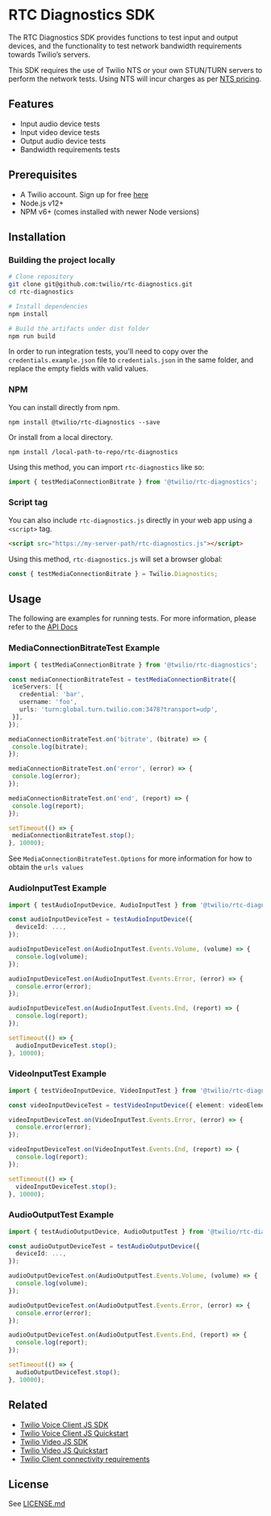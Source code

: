 # RTC Diagnostics SDK
The RTC Diagnostics SDK provides functions to test input and output devices, and the functionality to test network bandwidth requirements towards Twilio’s servers.

This SDK requires the use of Twilio NTS or your own STUN/TURN servers to perform the network tests. Using NTS will incur charges as per [NTS pricing](https://www.twilio.com/stun-turn/pricing).

## Features
* Input audio device tests
* Input video device tests
* Output audio device tests
* Bandwidth requirements tests

## Prerequisites
* A Twilio account. Sign up for free [here](https://www.twilio.com/try-twilio)
* Node.js v12+
* NPM v6+ (comes installed with newer Node versions)

## Installation

### Building the project locally

```bash
# Clone repository
git clone git@github.com:twilio/rtc-diagnostics.git
cd rtc-diagnostics

# Install dependencies
npm install

# Build the artifacts under dist folder
npm run build
```

In order to run integration tests, you'll need to copy over the `credentials.example.json` file
to `credentials.json` in the same folder, and replace the empty fields with valid values.

### NPM
You can install directly from npm.
```
npm install @twilio/rtc-diagnostics --save
```

Or install from a local directory.
```
npm install /local-path-to-repo/rtc-diagnostics
```

Using this method, you can import `rtc-diagnostics` like so:
```ts
import { testMediaConnectionBitrate } from '@twilio/rtc-diagnostics';
```

### Script tag
You can also include `rtc-diagnostics.js` directly in your web app using a `<script>` tag.
 ```html
 <script src="https://my-server-path/rtc-diagnostics.js"></script>
 ```

 Using this method, `rtc-diagnostics.js` will set a browser global:
 ```ts
 const { testMediaConnectionBitrate } = Twilio.Diagnostics;
 ```

## Usage
The following are examples for running tests. For more information, please refer to the [API Docs](https://twilio.github.io/rtc-diagnostics/globals.html)

### MediaConnectionBitrateTest Example
```ts
import { testMediaConnectionBitrate } from '@twilio/rtc-diagnostics';

const mediaConnectionBitrateTest = testMediaConnectionBitrate({
 iceServers: [{
   credential: 'bar',
   username: 'foo',
   urls: 'turn:global.turn.twilio.com:3478?transport=udp',
 }],
});

mediaConnectionBitrateTest.on('bitrate', (bitrate) => {
 console.log(bitrate);
});

mediaConnectionBitrateTest.on('error', (error) => {
 console.log(error);
});

mediaConnectionBitrateTest.on('end', (report) => {
 console.log(report);
});

setTimeout(() => {
 mediaConnectionBitrateTest.stop();
}, 10000);
```
See `MediaConnectionBitrateTest.Options` for more information for how to obtain the `urls values`

### AudioInputTest Example
```ts
import { testAudioInputDevice, AudioInputTest } from '@twilio/rtc-diagnostics';

const audioInputDeviceTest = testAudioInputDevice({
  deviceId: ...,
});

audioInputDeviceTest.on(AudioInputTest.Events.Volume, (volume) => {
  console.log(volume);
});

audioInputDeviceTest.on(AudioInputTest.Events.Error, (error) => {
  console.error(error);
});

audioInputDeviceTest.on(AudioInputTest.Events.End, (report) => {
  console.log(report);
});

setTimeout(() => {
  audioInputDeviceTest.stop();
}, 10000);
```

### VideoInputTest Example
```ts
import { testVideoInputDevice, VideoInputTest } from '@twilio/rtc-diagnostics';

const videoInputDeviceTest = testVideoInputDevice({ element: videoElement });

videoInputDeviceTest.on(VideoInputTest.Events.Error, (error) => {
  console.error(error);
});

videoInputDeviceTest.on(VideoInputTest.Events.End, (report) => {
  console.log(report);
});

setTimeout(() => {
  videoInputDeviceTest.stop();
}, 10000);
```

### AudioOutputTest Example
```ts
import { testAudioOutputDevice, AudioOutputTest } from '@twilio/rtc-diagnostics';

const audioOutputDeviceTest = testAudioOutputDevice({
  deviceId: ...,
});

audioOutputDeviceTest.on(AudioOutputTest.Events.Volume, (volume) => {
  console.log(volume);
});

audioOutputDeviceTest.on(AudioOutputTest.Events.Error, (error) => {
  console.error(error);
});

audioOutputDeviceTest.on(AudioOutputTest.Events.End, (report) => {
  console.log(report);
});

setTimeout(() => {
  audioOutputDeviceTest.stop();
}, 10000);
```

## Related
* [Twilio Voice Client JS SDK](https://github.com/twilio/twilio-client.js)
* [Twilio Voice Client JS Quickstart](https://github.com/TwilioDevEd/client-quickstart-js)
* [Twilio Video JS SDK](https://github.com/twilio/twilio-video.js)
* [Twilio Video JS Quickstart](https://github.com/twilio/video-quickstart-js)
* [Twilio Client connectivity requirements](https://www.twilio.com/docs/voice/client/javascript/voice-client-js-and-mobile-sdks-network-connectivity-requirements)

## License
See [LICENSE.md](LICENSE.md)
